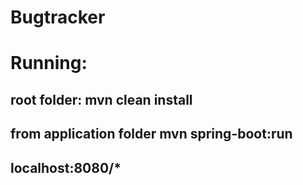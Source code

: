 # Bugtracker

# Running:
## root folder: mvn clean install
## from application folder mvn spring-boot:run
## localhost:8080/*